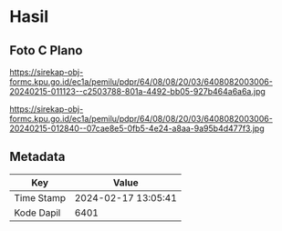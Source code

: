 # Hasil

## Foto C Plano

https://sirekap-obj-formc.kpu.go.id/ec1a/pemilu/pdpr/64/08/08/20/03/6408082003006-20240215-011123--c2503788-801a-4492-bb05-927b464a6a6a.jpg

https://sirekap-obj-formc.kpu.go.id/ec1a/pemilu/pdpr/64/08/08/20/03/6408082003006-20240215-012840--07cae8e5-0fb5-4e24-a8aa-9a95b4d477f3.jpg


## Metadata

| Key        | Value               |
| ---------- | ------------------- |
| Time Stamp | 2024-02-17 13:05:41 |
| Kode Dapil | 6401                |



